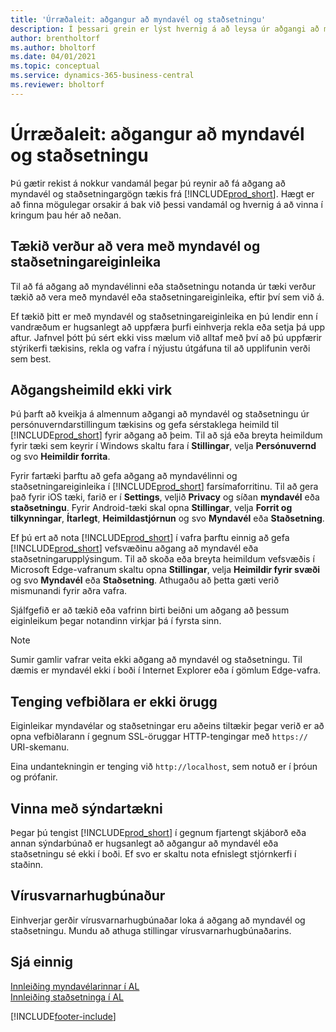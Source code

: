 ```yaml
---
title: 'Úrræðaleit: aðgangur að myndavél og staðsetningu'
description: Í þessari grein er lýst hvernig á að leysa úr aðgangi að myndavél og staðsetningarupplýsingum í Business Central.
author: brentholtorf
ms.author: bholtorf
ms.date: 04/01/2021
ms.topic: conceptual
ms.service: dynamics-365-business-central
ms.reviewer: bholtorf
---
```


# Úrræðaleit: aðgangur að myndavél og staðsetningu

Þú gætir rekist á nokkur vandamál þegar þú reynir að fá aðgang að myndavél og staðsetningargögn tækis frá [!INCLUDE[prod_short](includes/prod_short.md)]. Hægt er að finna mögulegar orsakir á bak við þessi vandamál og hvernig á að vinna í kringum þau hér að neðan.

## Tækið verður að vera með myndavél og staðsetningareiginleika

Til að fá aðgang að myndavélinni eða staðsetningu notanda úr tæki verður tækið að vera með myndavél eða staðsetningareiginleika, eftir því sem við á.

Ef tækið þitt er með myndavél og staðsetningareiginleika en þú lendir enn í vandræðum er hugsanlegt að uppfæra þurfi einhverja rekla eða setja þá upp aftur. Jafnvel þótt þú sért ekki viss mælum við alltaf með því að þú uppfærir stýrikerfi tækisins, rekla og vafra í nýjustu útgáfuna til að upplifunin verði sem best.

## Aðgangsheimild ekki virk

Þú þarft að kveikja á almennum aðgangi að myndavél og staðsetningu úr persónuverndarstillingum tækisins og gefa sérstaklega heimild til [!INCLUDE[prod_short](includes/prod_short.md)] fyrir aðgang að þeim. Til að sjá eða breyta heimildum fyrir tæki sem keyrir í Windows skaltu fara í **Stillingar**, velja **Persónuvernd** og svo **Heimildir forrita**. 

Fyrir fartæki þarftu að gefa aðgang að myndavélinni og staðsetningareiginleika í [!INCLUDE[prod_short](includes/prod_short.md)] farsímaforritinu. Til að gera það fyrir  iOS  tæki, farið er í  **Settings**, veljið  **Privacy** og síðan  **myndavél**  eða  **staðsetningu**. Fyrir Android-tæki skal opna **Stillingar**, velja **Forrit og tilkynningar**, **Ítarlegt**, **Heimildastjórnun** og svo **Myndavél** eða **Staðsetning**.

Ef þú ert að nota [!INCLUDE[prod_short](includes/prod_short.md)] í vafra þarftu einnig að gefa [!INCLUDE[prod_short](includes/prod_short.md)] vefsvæðinu aðgang að myndavél eða staðsetningarupplýsingum. Til að skoða eða breyta heimildum vefsvæðis í Microsoft Edge-vafranum skaltu opna **Stillingar**, velja **Heimildir fyrir svæði** og svo **Myndavél** eða **Staðsetning**. Athugaðu að þetta gæti verið mismunandi fyrir aðra vafra.

Sjálfgefið er að tækið eða vafrinn birti beiðni um aðgang að þessum eiginleikum þegar notandinn virkjar þá í fyrsta sinn.

> [!NOTE]  
> Sumir gamlir vafrar veita ekki aðgang að myndavél og staðsetningu. Til dæmis er myndavél ekki í boði í Internet Explorer eða í gömlum Edge-vafra.

## Tenging vefbiðlara er ekki örugg

Eiginleikar myndavélar og staðsetningar eru aðeins tiltækir þegar verið er að opna vefbiðlarann í gegnum SSL-öruggar HTTP-tengingar með `https://` URI-skemanu. 

Eina undantekningin er tenging við `http://localhost`, sem notuð er í þróun og prófanir.


## Vinna með sýndartækni

Þegar þú tengist [!INCLUDE[prod_short](includes/prod_short.md)] í gegnum fjartengt skjáborð eða annan sýndarbúnað er hugsanlegt að aðgangur að myndavél eða staðsetningu sé ekki í boði. Ef svo er skaltu nota efnislegt stjórnkerfi í staðinn.

## Vírusvarnarhugbúnaður
Einhverjar gerðir vírusvarnarhugbúnaðar loka á aðgang að myndavél og staðsetningu. Mundu að athuga stillingar vírusvarnarhugbúnaðarins.

## Sjá einnig
[Innleiðing myndavélarinnar í AL](/dynamics365/business-central/dev-itpro/developer/devenv-implement-camera-al)  
[Innleiðing staðsetninga í AL](/dynamics365/business-central/dev-itpro/developer/devenv-implement-location-al)


[!INCLUDE[footer-include](includes/footer-banner.md)]